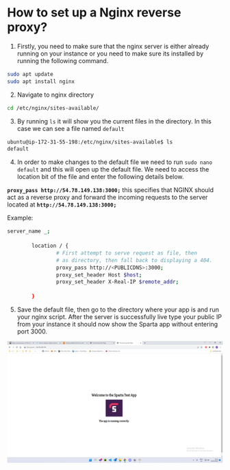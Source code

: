# How to set up a Nginx reverse proxy?

1) Firstly, you need to make sure that the nginx server is either already running on your instance or you need to make sure its installed by running the following command. 

```bash
sudo apt update
sudo apt install nginx
```

2) Navigate to nginx directory 

```bash
cd /etc/nginx/sites-available/
```

3) By running `ls` it will show you the current files in the directory. In this case we can see a file named `default`

```bash
ubuntu@ip-172-31-55-198:/etc/nginx/sites-available$ ls
default
```

4) In order to make changes to the default file we need to run `sudo nano default` and this will open up the default file. We need to access the location bit of the file and enter the following details below. 

**`proxy_pass http://54.78.149.138:3000;`** this specifies that NGINX should act as a reverse proxy and forward the incoming requests to the server located at **`http://54.78.149.138:3000;`**

Example:

```bash
server_name _;

        location / {
                # First attempt to serve request as file, then
                # as directory, then fall back to displaying a 404.
                proxy_pass http://<PUBLICDNS>:3000;
                proxy_set_header Host $host;
                proxy_set_header X-Real-IP $remote_addr;

        }
```

5) Save the default file, then go to the directory where your app is and run your nginx script. After the server is successfully live type your public IP from your instance it should now show the Sparta app without entering port 3000.

![Alt text](<images/Screenshot 2023-10-04 122130.png>)